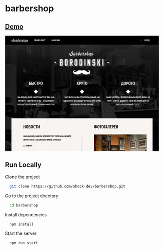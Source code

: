 # barbershop

## [Demo](https://barbershop-tau.vercel.app/)
![Barbershop](./screen.jpg)

## Run Locally

Clone the project

```bash
  git clone https://github.com/shock-dev/barbershop.git
```

Go to the project directory

```bash
  cd barbershop
```

Install dependencies

```bash
  npm install
```

Start the server

```bash
  npm run start
```
